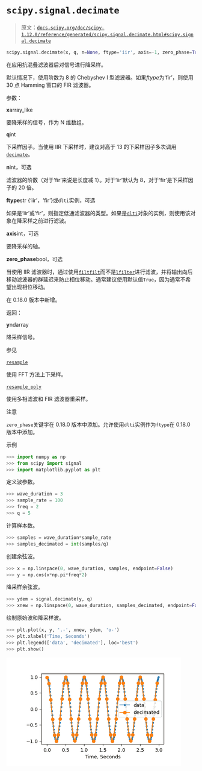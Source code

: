 # `scipy.signal.decimate`

> 原文：[`docs.scipy.org/doc/scipy-1.12.0/reference/generated/scipy.signal.decimate.html#scipy.signal.decimate`](https://docs.scipy.org/doc/scipy-1.12.0/reference/generated/scipy.signal.decimate.html#scipy.signal.decimate)

```py
scipy.signal.decimate(x, q, n=None, ftype='iir', axis=-1, zero_phase=True)
```

在应用抗混叠滤波器后对信号进行降采样。

默认情况下，使用阶数为 8 的 Chebyshev I 型滤波器。如果*ftype*为‘fir’，则使用 30 点 Hamming 窗口的 FIR 滤波器。

参数：

**x**array_like

要降采样的信号，作为 N 维数组。

**q**int

下采样因子。当使用 IIR 下采样时，建议对高于 13 的下采样因子多次调用[`decimate`](https://docs.scipy.org/doc/scipy-1.12.0/reference/generated/scipy.signal.decimate.html#scipy.signal.decimate "scipy.signal.decimate")。

**n**int，可选

滤波器的阶数（对于‘fir’来说是长度减 1）。对于‘iir’默认为 8，对于‘fir’是下采样因子的 20 倍。

**ftype**str {‘iir’，‘fir’}或`dlti`实例，可选

如果是‘iir’或‘fir’，则指定低通滤波器的类型。如果是[`dlti`](https://docs.scipy.org/doc/scipy-1.12.0/reference/generated/scipy.signal.dlti.html#scipy.signal.dlti "scipy.signal.dlti")对象的实例，则使用该对象在降采样之前进行滤波。

**axis**int，可选

要降采样的轴。

**zero_phase**bool，可选

当使用 IIR 滤波器时，通过使用[`filtfilt`](https://docs.scipy.org/doc/scipy-1.12.0/reference/generated/scipy.signal.filtfilt.html#scipy.signal.filtfilt "scipy.signal.filtfilt")而不是[`lfilter`](https://docs.scipy.org/doc/scipy-1.12.0/reference/generated/scipy.signal.lfilter.html#scipy.signal.lfilter "scipy.signal.lfilter")进行滤波，并将输出向后移动滤波器的群延迟来防止相位移动。通常建议使用默认值`True`，因为通常不希望出现相位移动。

在 0.18.0 版本中新增。

返回：

**y**ndarray

降采样信号。

参见

[`resample`](https://docs.scipy.org/doc/scipy-1.12.0/reference/generated/scipy.signal.resample.html#scipy.signal.resample "scipy.signal.resample")

使用 FFT 方法上下采样。

[`resample_poly`](https://docs.scipy.org/doc/scipy-1.12.0/reference/generated/scipy.signal.resample_poly.html#scipy.signal.resample_poly "scipy.signal.resample_poly")

使用多相滤波和 FIR 滤波器重采样。

注意

`zero_phase`关键字在 0.18.0 版本中添加。允许使用`dlti`实例作为`ftype`在 0.18.0 版本中添加。

示例

```py
>>> import numpy as np
>>> from scipy import signal
>>> import matplotlib.pyplot as plt 
```

定义波参数。

```py
>>> wave_duration = 3
>>> sample_rate = 100
>>> freq = 2
>>> q = 5 
```

计算样本数。

```py
>>> samples = wave_duration*sample_rate
>>> samples_decimated = int(samples/q) 
```

创建余弦波。

```py
>>> x = np.linspace(0, wave_duration, samples, endpoint=False)
>>> y = np.cos(x*np.pi*freq*2) 
```

降采样余弦波。

```py
>>> ydem = signal.decimate(y, q)
>>> xnew = np.linspace(0, wave_duration, samples_decimated, endpoint=False) 
```

绘制原始波和降采样波。

```py
>>> plt.plot(x, y, '.-', xnew, ydem, 'o-')
>>> plt.xlabel('Time, Seconds')
>>> plt.legend(['data', 'decimated'], loc='best')
>>> plt.show() 
```

![../../_images/scipy-signal-decimate-1.png](img/40b5a840651c90c2ff50063fc444c6b9.png)
